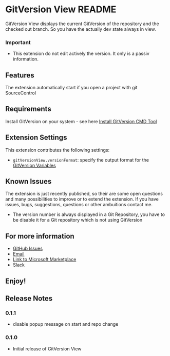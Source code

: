 # GitVersion View README

GitVersion View displays the current GitVersion of the repository and the checked out branch. So you have the actually dev state  always  in view.

### Important
- This extension do not edit actively the version. It only is a passiv information.

## Features

The extension automatically start if you open a project with git SourceControl

## Requirements

Install GitVersion on your system - see here
[Install GitVersion CMD Tool](https://gitversion.readthedocs.io/en/latest/usage/command-line/)

## Extension Settings

This extension contributes the following settings:

* `gitVersionView.versionFormat`: specify the output format for the [GitVersion Variables](https://gitversion.readthedocs.io/en/latest/more-info/variables/)

## Known Issues

The extension is just recently published, so their are some open questions and many possibilities to improve or to extend the extension.
If you have issues, bugs, suggestions, questions or other ambuitions contact me.

- The version number is always displayed in a Git Repository, you have to be disable it for a Git repository which is not using GitVersion

## For more information
* [GitHub Issues](https://github.com/HSSE-Dev/GitVersionView/issues)
* [Email](HSSE-Development@outlook.com)
* [Link to Microsoft Marketplace](https://help.github.com/articles/markdown-basics/)
* [Slack](https://join.slack.com/t/hsse-dev/shared_invite/enQtNTU0NzgxOTk4ODUwLTMzMDA4ZjQ4NDczZjlkNjY3ODhkNmZjZWIyMzk0NGJkOGIwMmIyYTc2Yzk4M2U0YzAwNmM0NjAzNTUwNGEzNTU)

**Enjoy!**
-----------------------------------------------------------------------------------------------------------

## Release Notes

### 0.1.1

- disable popup message on start and repo change


### 0.1.0

- Initial release of GitVersion View